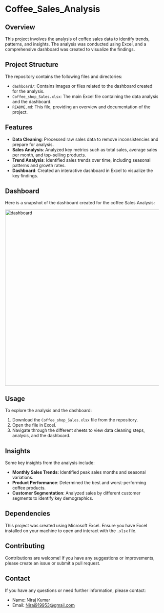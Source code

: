 # Coffee_Sales_Analysis

## Overview

This project involves the analysis of coffee sales data to identify trends, patterns, and insights. The analysis was conducted using Excel, and a comprehensive dashboard was created to visualize the findings.

## Project Structure

The repository contains the following files and directories:


- `dashboard/`: Contains images or files related to the dashboard created for the analysis.
- `Coffee_shop_Sales.xlsx`: The main Excel file containing the data analysis and the dashboard.
- `README.md`: This file, providing an overview and documentation of the project.

## Features

- **Data Cleaning**: Processed raw sales data to remove inconsistencies and prepare for analysis.
- **Sales Analysis**: Analyzed key metrics such as total sales, average sales per month, and top-selling products.
- **Trend Analysis**: Identified sales trends over time, including seasonal patterns and growth rates.
- **Dashboard**: Created an interactive dashboard in Excel to visualize the key findings.

## Dashboard
Here is a snapshot of the dashboard created for the coffee Sales Analysis:

<img width="575" alt="dashboard" src="https://github.com/nirajccs1999/Coffee_Sales_Analysis/assets/121447767/7b6f5667-5af9-45ee-8afa-c4bb545d9be3">


## Usage

To explore the analysis and the dashboard:

1. Download the `Coffee_shop_Sales.xlsx` file from the repository.
2. Open the file in Excel.
3. Navigate through the different sheets to view data cleaning steps, analysis, and the dashboard.

## Insights

Some key insights from the analysis include:

- **Monthly Sales Trends**: Identified peak sales months and seasonal variations.
- **Product Performance**: Determined the best and worst-performing coffee products.
- **Customer Segmentation**: Analyzed sales by different customer segments to identify key demographics.

## Dependencies

This project was created using Microsoft Excel. Ensure you have Excel installed on your machine to open and interact with the `.xlsx` file.

## Contributing

Contributions are welcome! If you have any suggestions or improvements, please create an issue or submit a pull request.

## Contact

If you have any questions or need further information, please contact:

- Name: Niraj Kumar
- Email: Niraj919953@gmail.com

